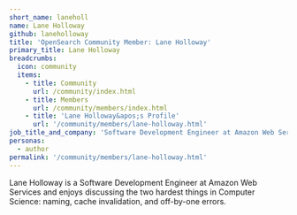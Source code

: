 ```yaml
---
short_name: laneholl
name: Lane Holloway
github: laneholloway
title: 'OpenSearch Community Member: Lane Holloway'
primary_title: Lane Holloway
breadcrumbs:
  icon: community
  items:
    - title: Community
      url: /community/index.html
    - title: Members
      url: /community/members/index.html
    - title: 'Lane Holloway&apos;s Profile'
      url: '/community/members/lane-holloway.html'
job_title_and_company: 'Software Development Engineer at Amazon Web Services'
personas:
  - author
permalink: '/community/members/lane-holloway.html'
---
```


Lane Holloway is a Software Development Engineer at Amazon Web Services and enjoys discussing the two hardest things in Computer Science: naming, cache invalidation, and off-by-one errors.
